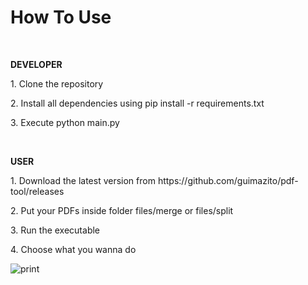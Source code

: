 <h1>How To Use</h1>

<br>

**<p>DEVELOPER</p>**
<p>1. Clone the repository</p>
<p>2. Install all dependencies using pip install -r requirements.txt</p>
<p>3. Execute python main.py</p>

<br>

**<p>USER</p>**
<p>1. Download the latest version from https://github.com/guimazito/pdf-tool/releases</p>
<p>2. Put your PDFs inside folder files/merge or files/split</p>
<p>3. Run the executable</p>
<p>4. Choose what you wanna do</p>

![print](https://github.com/user-attachments/assets/c8f028e8-64c7-4f94-8348-dd67459d99a5)
